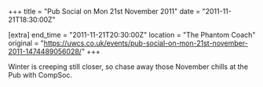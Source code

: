 +++
title = "Pub Social on Mon 21st November 2011"
date = "2011-11-21T18:30:00Z"

[extra]
end_time = "2011-11-21T20:30:00Z"
location = "The Phantom Coach"
original = "https://uwcs.co.uk/events/pub-social-on-mon-21st-november-2011-1474489056028/"
+++

Winter is creeping still closer, so chase away those November chills at the Pub with CompSoc.


